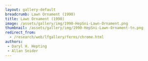 ```yaml
---
layout: gallery-default
breadcrumb: Lawn Ornament (1990)
title: Lawn Ornament (1990)
image: /assets/gallery/img/1990-HepSni-Lawn-Ornament.png
thumbnail: /assets/gallery/img/1990-HepSni-Lawn-Ornament-tn.png
redirect_from:
  - /research/web/lfgallery/ferns/chrome.html
authors:
 - Daryl H. Hepting
 - Allan Snider
---
```

